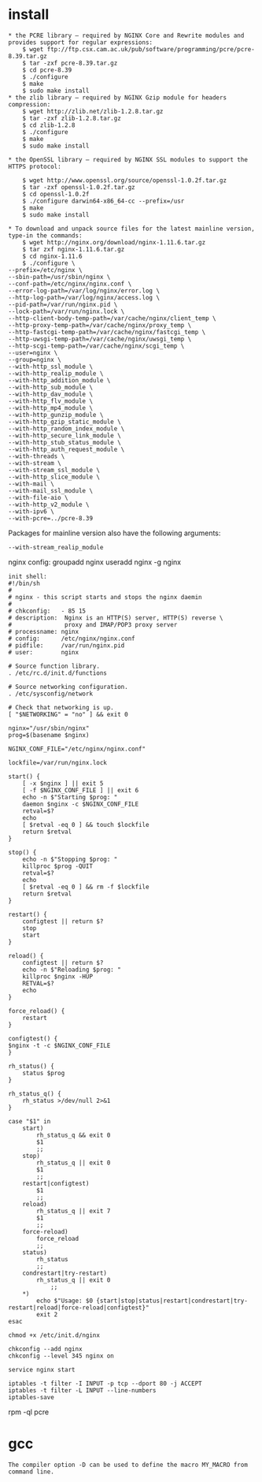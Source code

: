 # install #
    * the PCRE library – required by NGINX Core and Rewrite modules and provides support for regular expressions:
        $ wget ftp://ftp.csx.cam.ac.uk/pub/software/programming/pcre/pcre-8.39.tar.gz
        $ tar -zxf pcre-8.39.tar.gz
        $ cd pcre-8.39
        $ ./configure
        $ make
        $ sudo make install
    * the zlib library – required by NGINX Gzip module for headers compression:
        $ wget http://zlib.net/zlib-1.2.8.tar.gz
        $ tar -zxf zlib-1.2.8.tar.gz
        $ cd zlib-1.2.8
        $ ./configure
        $ make
        $ sudo make install

    * the OpenSSL library – required by NGINX SSL modules to support the HTTPS protocol:

        $ wget http://www.openssl.org/source/openssl-1.0.2f.tar.gz
        $ tar -zxf openssl-1.0.2f.tar.gz
        $ cd openssl-1.0.2f
        $ ./configure darwin64-x86_64-cc --prefix=/usr
        $ make
        $ sudo make install

    * To download and unpack source files for the latest mainline version, type-in the commands:
        $ wget http://nginx.org/download/nginx-1.11.6.tar.gz
        $ tar zxf nginx-1.11.6.tar.gz
        $ cd nginx-1.11.6
        $ ./configure \
    --prefix=/etc/nginx \
    --sbin-path=/usr/sbin/nginx \
    --conf-path=/etc/nginx/nginx.conf \
    --error-log-path=/var/log/nginx/error.log \
    --http-log-path=/var/log/nginx/access.log \
    --pid-path=/var/run/nginx.pid \
    --lock-path=/var/run/nginx.lock \
    --http-client-body-temp-path=/var/cache/nginx/client_temp \
    --http-proxy-temp-path=/var/cache/nginx/proxy_temp \
    --http-fastcgi-temp-path=/var/cache/nginx/fastcgi_temp \
    --http-uwsgi-temp-path=/var/cache/nginx/uwsgi_temp \
    --http-scgi-temp-path=/var/cache/nginx/scgi_temp \
    --user=nginx \
    --group=nginx \
    --with-http_ssl_module \
    --with-http_realip_module \
    --with-http_addition_module \
    --with-http_sub_module \
    --with-http_dav_module \
    --with-http_flv_module \
    --with-http_mp4_module \
    --with-http_gunzip_module \
    --with-http_gzip_static_module \
    --with-http_random_index_module \
    --with-http_secure_link_module \
    --with-http_stub_status_module \
    --with-http_auth_request_module \
    --with-threads \
    --with-stream \
    --with-stream_ssl_module \
    --with-http_slice_module \
    --with-mail \
    --with-mail_ssl_module \
    --with-file-aio \
    --with-http_v2_module \
    --with-ipv6 \
    --with-pcre=../pcre-8.39
    

Packages for mainline version also have the following arguments:

    --with-stream_realip_module

nginx config:
    groupadd nginx 
    useradd  nginx -g nginx

    init shell:
    #!/bin/sh
    #
    # nginx - this script starts and stops the nginx daemin
    #
    # chkconfig:   - 85 15
    # description:  Nginx is an HTTP(S) server, HTTP(S) reverse \
    #               proxy and IMAP/POP3 proxy server
    # processname: nginx
    # config:      /etc/nginx/nginx.conf
    # pidfile:     /var/run/nginx.pid
    # user:        nginx

    # Source function library.
    . /etc/rc.d/init.d/functions

    # Source networking configuration.
    . /etc/sysconfig/network

    # Check that networking is up.
    [ "$NETWORKING" = "no" ] && exit 0

    nginx="/usr/sbin/nginx"
    prog=$(basename $nginx)

    NGINX_CONF_FILE="/etc/nginx/nginx.conf"

    lockfile=/var/run/nginx.lock

    start() {
        [ -x $nginx ] || exit 5
        [ -f $NGINX_CONF_FILE ] || exit 6
        echo -n $"Starting $prog: "
        daemon $nginx -c $NGINX_CONF_FILE
        retval=$?
        echo
        [ $retval -eq 0 ] && touch $lockfile
        return $retval
    }

    stop() {
        echo -n $"Stopping $prog: "
        killproc $prog -QUIT
        retval=$?
        echo
        [ $retval -eq 0 ] && rm -f $lockfile
        return $retval
    }

    restart() {
        configtest || return $?
        stop
        start
    }

    reload() {
        configtest || return $?
        echo -n $"Reloading $prog: "
        killproc $nginx -HUP
        RETVAL=$?
        echo
    }

    force_reload() {
        restart
    }

    configtest() {
    $nginx -t -c $NGINX_CONF_FILE
    }

    rh_status() {
        status $prog
    }

    rh_status_q() {
        rh_status >/dev/null 2>&1
    }

    case "$1" in
        start)
            rh_status_q && exit 0
            $1
            ;;
        stop)
            rh_status_q || exit 0
            $1
            ;;
        restart|configtest)
            $1
            ;;
        reload)
            rh_status_q || exit 7
            $1
            ;;
        force-reload)
            force_reload
            ;;
        status)
            rh_status
            ;;
        condrestart|try-restart)
            rh_status_q || exit 0
                ;;
        *)
            echo $"Usage: $0 {start|stop|status|restart|condrestart|try-restart|reload|force-reload|configtest}"
            exit 2
    esac

    chmod +x /etc/init.d/nginx

    chkconfig --add nginx
    chkconfig --level 345 nginx on

    service nginx start 

    iptables -t filter -I INPUT -p tcp --dport 80 -j ACCEPT
    iptables -t filter -L INPUT --line-numbers
    iptables-save

rpm -ql pcre


# gcc #
    The compiler option -D can be used to define the macro MY_MACRO from command line.